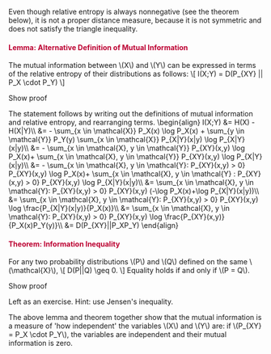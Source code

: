 <p>Even though relative entropy is always nonnegative (see the theorem below), it is not a proper distance measure, because it is not symmetric and does not satisfy the triangle inequality.</p>
<div class="content-box pad-box-mini border border-trbl border-round">
<h4 style="color: #bc0031;"><strong>Lemma: Alternative Definition of Mutual Information<br></strong></h4>
The mutual information between \(X\) and \(Y\) can be expressed in terms of the relative entropy of their distributions as follows: \[ I(X;Y) = D(P_{XY} || P_X \cdot P_Y) \]
<p><span class="element_toggler" role="button" aria-controls="group1" aria-label="Toggler" aria-expanded="false"><span class="Button">Show proof</span></span></p>
<div id="group1" style="">
<div class="content-box">The statement follows by writing out the definitions of mutual information and relative entropy, and rearranging terms. \begin{align} I(X;Y) &amp;= H(X) - H(X|Y)\\ &amp;= - \sum_{x \in \mathcal{X}} P_X(x) \log P_X(x) + \sum_{y \in \mathcal{Y}} P_Y(y) \sum_{x \in \mathcal{X}} P_{X|Y}(x|y) \log P_{X|Y}(x|y)\\ &amp;= - \sum_{x \in \mathcal{X}, y \in \mathcal{Y}} P_{XY}(x,y) \log P_X(x)+ \sum_{x \in \mathcal{X}, y \in \mathcal{Y}} P_{XY}(x,y) \log P_{X|Y}(x|y)\\ &amp;= - \sum_{x \in \mathcal{X}, y \in \mathcal{Y}: P_{XY}(x,y) &gt; 0} P_{XY}(x,y) \log P_X(x)+ \sum_{x \in \mathcal{X}, y \in \mathcal{Y} : P_{XY}(x,y) &gt; 0} P_{XY}(x,y) \log P_{X|Y}(x|y)\\ &amp;= \sum_{x \in \mathcal{X}, y \in \mathcal{Y}: P_{XY}(x,y) &gt; 0} P_{XY}(x,y) (-\log P_X(x)+\log P_{X|Y}(x|y))\\ &amp;= \sum_{x \in \mathcal{X}, y \in \mathcal{Y}: P_{XY}(x,y) &gt; 0} P_{XY}(x,y) \log \frac{P_{X|Y}(x|y)}{P_X(x)}\\ &amp;= \sum_{x \in \mathcal{X}, y \in \mathcal{Y}: P_{XY}(x,y) &gt; 0} P_{XY}(x,y) \log \frac{P_{XY}(x,y)}{P_X(x)P_Y(y)}\\ &amp;= D(P_{XY}||P_XP_Y) \end{align}</div>
</div>
</div>
<div class="content-box pad-box-mini border border-trbl border-round">
<h4 style="color: #bc0031;"><strong>Theorem: Information Inequality</strong></h4>
For any two probability distributions \(P\) and \(Q\) defined on the same \(\mathcal{X}\), \[ D(P||Q) \geq 0. \] Equality holds if and only if \(P = Q\).
<p><span class="element_toggler" role="button" aria-controls="group2" aria-label="Toggler" aria-expanded="false"><span class="Button">Show proof</span></span></p>
<div id="group2" style="">
<div class="content-box">Left as an exercise. Hint: use Jensen's inequality.</div>
</div>
</div>
<p>The above lemma and theorem together show that the mutual information is a measure of 'how independent' the variables \(X\) and \(Y\) are: if \(P_{XY} = P_X \cdot P_Y\), the variables are independent and their mutual information is zero.</p>